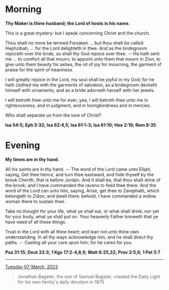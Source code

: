 # Morning

**Thy Maker is thine husband; the Lord of hosts is his name.**
 
This is a great mystery: but I speak concerning Christ and the church.
 
Thou shalt no more be termed Forsaken ... but thou shalt be called Hephzibah, ... for the Lord delighteth in thee. And as the bridegroom rejoiceth over the bride, so shall thy God rejoice over thee. -- He hath sent me ... to comfort all that mourn; to appoint unto them that mourn in Zion, to give unto them beauty for ashes, the oil of joy for mourning, the garment of praise for the spirit of heaviness.
 
I will greatly rejoice in the Lord, my soul shall be joyful in my God; for he hath clothed me with the garments of salvation, as a bridegroom decketh himself with ornaments, and as a bride adorneth herself with her jewels.
 
I will betroth thee unto me for ever; yea, I will betroth thee unto me in righteousness, and in judgment, and in lovingkindness and in mercies.
 
Who shall separate us from the love of Christ?  

**Isa 54:5; Eph 5:32; Isa 62:4,5; Isa 61:1‑3; Isa 61:10; Hos 2:19; Rom 8:35**

# Evening

**My times are in thy hand.**
 
All his saints are in thy hand. -- The word of the Lord came unto Elijah, saying, Get thee hence, and turn thee eastward, and hide thyself by the brook Cherith, that is before Jordan. And it shall be, that thou shalt drink of the brook; and I have commanded the ravens to feed thee there. And the word of the Lord can unto him, saying, Arise, get thee to Zarephath, which belongeth to Zidon, and dwell there: behold, I have commanded a widow woman there to sustain thee.
 
Take no thought for your life, what ye shall eat, or what shall drink; nor yet for your body, what ye shall put on. Your heavenly Father knoweth that ye have need of all these things.
 
Trust in the Lord with all thine heart; and lean not unto thine own understanding. In all thy ways acknowledge him, and he shall direct thy paths. -- Casting all your care upon him; for he cares for you.  

**Psa 31:15; Deut 33:3; 1 Kgs 17:2‑4,8,9; Matt 6:25,32; Prov 3:5,6; 1 Pet 5:7**

---

[Tuesday 07-March, 2023](https://t.me/s/daily_light)

> Jonathan Bagster, the son of Samuel Bagster, created the Daily Light for his own family's daily devotion in 1875

